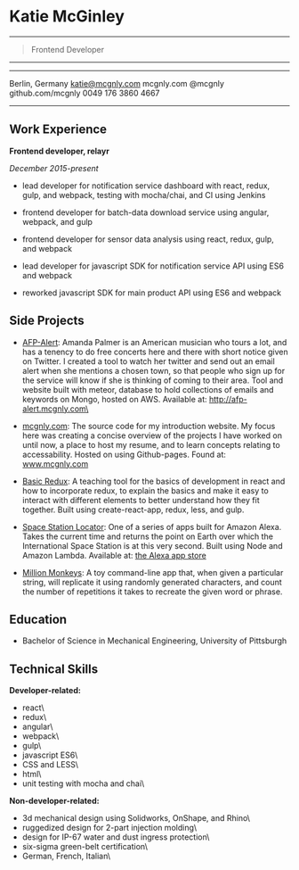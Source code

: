 Katie McGinley
================

----

>	Frontend Developer

----



-------------------     ----------------------------
Berlin, Germany                     katie@mcgnly.com
mcgnly.com                                   @mcgnly
github.com/mcgnly                 0049 176 3860 4667
-------------------     ----------------------------



Work Experience
-------------------            

**Frontend developer, relayr**

*December 2015-present*
	
* lead developer for notification service dashboard with react, redux, gulp, and webpack, testing with mocha/chai, and CI using Jenkins

* frontend developer for batch-data download service using angular, webpack, and gulp

* frontend developer for sensor data analysis using react, redux, gulp, and webpack

* lead developer for javascript SDK for notification service API using ES6 and webpack

* reworked javascript SDK for main product API using ES6 and webpack


Side Projects
--------------

-	[AFP-Alert](https://github.com/mcgnly/email-keyword): 
	 Amanda Palmer is an American musician who tours a lot, and has a tenency to do free concerts here and there with short notice given on Twitter. I created a tool to watch her twitter and send out an email alert when she mentions a chosen town, so that people who sign up for the service will know if she is thinking of coming to their area. Tool and website built with meteor, database to hold collections of emails and keywords on Mongo, hosted on AWS. Available at: http://afp-alert.mcgnly.com\
	 

-	[mcgnly.com](https://github.com/mcgnly/mcgnly-home):
	The source code for my introduction website. My focus here was creating a concise overview of the projects I have worked on until now, a place to host my resume, and to learn concepts relating to accessability. Hosted on using Github-pages. Found at: www.mcgnly.com

-	[Basic Redux](https://github.com/mcgnly/basic-redux):
	A teaching tool for the basics of development in react and how to incorporate redux, to explain the basics and make it easy to interact with different elements to better understand how they fit together. Built using create-react-app, redux, less, and gulp.

-	[Space Station Locator](https://github.com/mcgnly/alexa-iss):
	One of a series of apps built for Amazon Alexa. Takes the current time and returns the point on Earth over which the International Space Station is at this very second. Built using Node and Amazon Lambda. Available at: [the Alexa app store](https://www.amazon.com/mcgnly-Space-Station/dp/B01MZ2ONRB/ref=sr_1_2?s=digital-skills&ie=UTF8&qid=1486298736&sr=1-2&keywords=mcgnly)

-	[Million Monkeys](https://github.com/mcgnly/million-monkeys):
	A toy command-line app that, when given a particular string, will replicate it using randomly generated characters, and count the number of repetitions it takes to recreate the given word or phrase.


## Education
- Bachelor of Science in Mechanical Engineering, University of Pittsburgh 

## Technical Skills
**Developer-related:**

- react\
- redux\
- angular\
- webpack\
- gulp\
- javascript ES6\
- CSS and LESS\
- html\
- unit testing with mocha and chai\

**Non-developer-related:**

- 3d mechanical design using Solidworks, OnShape, and Rhino\
- ruggedized design for 2-part injection molding\
- design for IP-67 water and dust ingress protection\
- six-sigma green-belt certification\
- German, French, Italian\

